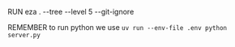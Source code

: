 RUN eza . --tree --level 5 --git-ignore

REMEMBER to run python we use `uv run --env-file .env python server.py`
